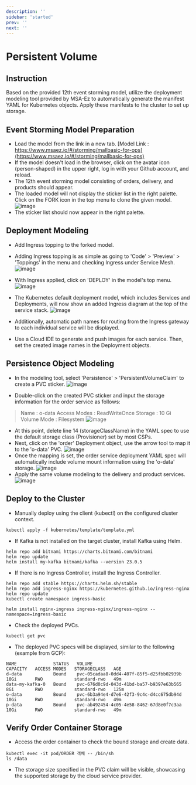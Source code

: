 ```yaml
---
description: ''
sidebar: 'started'
prev: ''
next: ''
---
```

# Persistent Volume

## Instruction

Based on the provided 12th event storming model, utilize the deployment modeling tool provided by MSA-Ez to automatically generate the manifest YAML for Kubernetes objects. Apply these manifests to the cluster to set up storage.

## Event Storming Model Preparation

- Load the model from the link in a new tab.
[Model Link : https://www.msaez.io/#/storming/mallbasic-for-ops](https://www.msaez.io/#/storming/mallbasic-for-ops)
- If the model doesn't load in the browser, click on the avatar icon (person-shaped) in the upper right, log in with your Github account, and reload.
- The 12th event storming model consisting of orders, delivery, and products should appear.
- The loaded model will not display the sticker list in the right palette. Click on the FORK icon in the top menu to clone the given model.
![image](https://github.com/acmexii/demo/assets/35618409/1e16e849-7ae9-4b33-b39c-db4ef0939507)
- The sticker list should now appear in the right palette.


## Deployment Modeling

- Add Ingress topping to the forked model.
- Adding Ingress topping is as simple as going to 'Code' > 'Preview' > 'Toppings' in the menu and checking Ingress under Service Mesh.
![image](https://github.com/acmexii/demo/assets/35618409/a55fc02b-2c67-492e-a233-10aee09d3cee)

- With Ingress applied, click on 'DEPLOY' in the model's top menu.
![image](https://github.com/acmexii/demo/assets/35618409/07d45fce-528a-4261-a1e3-c100e068c6b0)

- The Kubernetes default deployment model, which includes Services and Deployments, will now show an added Ingress diagram at the top of the service stack.
![image](https://github.com/acmexii/demo/assets/35618409/9a3ffc7d-4910-4b6f-b3a7-0178f15abb17)
- Additionally, automatic path names for routing from the Ingress gateway to each individual service will be displayed.

- Use a Cloud IDE to generate and push images for each service. Then, set the created image names in the Deployment objects.



## Persistence Object Modeling

- In the modeling tool, select 'Persistence' > 'PersistentVolumeClaim' to create a PVC sticker.
![image](https://github.com/acmexii/demo/assets/35618409/5d4b0cc8-7159-4aab-ab72-9c424efd896f)

- Double-click on the created PVC sticker and input the storage information for the order service as follows:
> Name : o-data
> Access Modes : ReadWriteOnce
> Storage : 10 Gi
> Volume Mode : Filesystem
![image](https://github.com/acmexii/demo/assets/35618409/298d7014-97f7-4eb8-b5e1-c8949989ca51)
- At this point, delete line 14 (storageClassName) in the YAML spec to use the default storage class (Provisioner) set by most CSPs.
- Next, click on the 'order' Deployment object, use the arrow tool to map it to the 'o-data' PVC.
![image](https://github.com/acmexii/demo/assets/35618409/be3accc4-bda3-473d-8745-3e04eae4c2ac)
- Once the mapping is set, the order service deployment YAML spec will automatically include volume mount information using the 'o-data' storage.
![image](https://github.com/acmexii/demo/assets/35618409/22696b78-e9a3-4b2e-afa9-06845f376174)
- Apply the same volume modeling to the delivery and product services.
![image](https://github.com/acmexii/demo/assets/35618409/e7f9d971-148c-4f7d-a9a0-ea90e3fdf300)


## Deploy to the Cluster

- Manually deploy using the client (kubectl) on the configured cluster context.
```
kubectl apply -f kubernetes/template/template.yml
```
- If Kafka is not installed on the target cluster, install Kafka using Helm.
```
helm repo add bitnami https://charts.bitnami.com/bitnami
helm repo update
helm install my-kafka bitnami/kafka --version 23.0.5
```
- If there is no Ingress Controller, install the Ingress Controller.
```
helm repo add stable https://charts.helm.sh/stable
helm repo add ingress-nginx https://kubernetes.github.io/ingress-nginx
helm repo update
kubectl create namespace ingress-basic

helm install nginx-ingress ingress-nginx/ingress-nginx --namespace=ingress-basic
```

- Check the deployed PVCs.
```
kubectl get pvc 
```
- The deployed PVC specs will be displayed, similar to the following (example from GCP):
```
NAME              STATUS   VOLUME                                     CAPACITY   ACCESS MODES   STORAGECLASS   AGE
d-data            Bound    pvc-05cadaa8-0dd4-407f-85f5-d25fbb02939b   10Gi       RWO            standard-rwo   49m
data-my-kafka-0   Bound    pvc-676d0c9d-043d-41bd-ba57-b9397e63b565   8Gi        RWO            standard-rwo   125m
o-data            Bound    pvc-6b3a94e4-d7e6-42f3-9c4c-d4cc675db94d   10Gi       RWO            standard-rwo   49m
p-data            Bound    pvc-ab492454-4c05-4e58-8462-67d8e0f7c3aa   10Gi       RWO            standard-rwo   49m
```

## Verify Order Container Storage

- Access the order container to check the bound storage and create data.
```
kubectl exec -it pod/ORDER 객체 -- /bin/sh
ls /data
```
- The storage size specified in the PVC claim will be visible, showcasing the supported storage by the cloud service provider.


